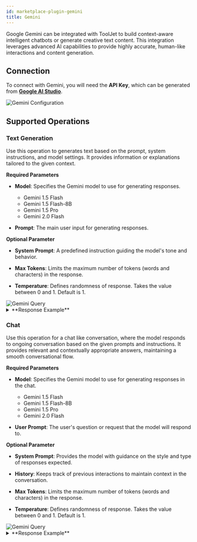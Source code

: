 ```yaml
---
id: marketplace-plugin-gemini
title: Gemini
---
```


Google Gemini can be integrated with ToolJet to build context-aware intelligent chatbots or generate creative text content. This integration leverages advanced AI capabilities to provide highly accurate, human-like interactions and content generation.

## Connection

To connect with Gemini, you will need the **API Key**, which can be generated from **[Google AI Studio](https://aistudio.google.com/apikey)**.

<img className="screenshot-full" src="/img/marketplace/plugins/gemini/config.png" alt="Gemini Configuration" />

## Supported Operations

### Text Generation

Use this operation to generates text based on the prompt, system instructions, and model settings. It provides information or explanations tailored to the given context.

**Required Parameters**

- **Model**: Specifies the Gemini model to use for generating responses.
    - Gemini 1.5 Flash
    - Gemini 1.5 Flash-8B
    - Gemini 1.5 Pro
    - Gemini 2.0 Flash

- **Prompt**: The main user input for generating responses.

**Optional Parameter**

- **System Prompt**: A predefined instruction guiding the model's tone and behavior.

- **Max Tokens**: Limits the maximum number of tokens (words and characters) in the response.

- **Temperature**: Defines randomness of response. Takes the value between 0 and 1. Default is 1.

<img className="screenshot-full" src="/img/marketplace/plugins/gemini/query.png" alt="Gemini Query" />

<details>
<summary>**Response Example**</summary>

Connecting ToolJet to a database involves several steps, and the specific method depends on the type of database you're using.  ToolJet primarily uses database connections through its built-in features, avoiding the need for complex configuration files or external tools.  Here's a general guide, focusing on common scenarios:

**1. Choose Your Database and Connection Method:**

ToolJet supports various database systems, including:

* **PostgreSQL:** A powerful, open-source relational database management system.
* **MySQL:** Another popular open-source relational database system.
* **SQLite:** A lightweight, file-based database system, often suitable for smaller projects.
* **MongoDB:** A NoSQL database system, ideal for handling unstructured or semi-structured data.

**2. Setting Up the Database:**

* **Ensure the database server is running and accessible.**  This includes having the database software installed and configured.
* **Create a database:**  Within the database server, you'll need to create a new database.
* **Create a user account with appropriate privileges:** This user account needs permissions to connect to the database and perform read/write operations.  Crucially, ensure the user has the necessary permissions for your application's needs.  For example, you will need `SELECT`, `INSERT`, `UPDATE`, and `DELETE` permissions if you're performing CRUD operations.
* **Determine the database credentials:** You'll need the database server's hostname/IP address, the database name, the username, and the password for the user account.

**3. Connecting in ToolJet:**

* **Navigate to the relevant ToolJet app/page where database interaction is needed.**
* **Utilize ToolJet's database connectors:**  Look for sections or widgets in ToolJet that allow you to interact with databases.  This is typically integrated into the data sources, data manipulation features, or custom functions.
* **Provide the database connection details:** Input the database server details (hostname/IP, port, database name, username, password).  ToolJet will validate the connection.
* **Choose the database type:** Select the correct database type (e.g., PostgreSQL, MySQL, SQLite, MongoDB).
* **Test the connection:** ToolJet will attempt to connect to the database. Verify the success of the connection.  If successful, you should be able to query the database within ToolJet's

</details>

### Chat

Use this operation for a chat like conversation, where the model responds to ongoing conversation based on the given prompts and instructions. It provides relevant and contextually appropriate answers, maintaining a smooth conversational flow.

**Required Parameters**

- **Model**: Specifies the Gemini model to use for generating responses in the chat.
    - Gemini 1.5 Flash
    - Gemini 1.5 Flash-8B
    - Gemini 1.5 Pro
    - Gemini 2.0 Flash

- **User Prompt**: The user's question or request that the model will respond to.

**Optional Parameter**

- **System Prompt**: Provides the model with guidance on the style and type of responses expected.

- **History**: Keeps track of previous interactions to maintain context in the conversation.

- **Max Tokens**: Limits the maximum number of tokens (words and characters) in the response.

- **Temperature**: Defines randomness of response. Takes the value between 0 and 1. Default is 1.

<img className="screenshot-full" src="/img/marketplace/plugins/gemini/chat-query.png" alt="Gemini Query" />

<details>
<summary>**Response Example**</summary>

Integrating an API into ToolJet involves several steps, depending on the API's specifics (REST, GraphQL, etc.) and the desired functionality within your ToolJet application.  Here's a breakdown of the process:

**1. Understanding Your API:**

* **Authentication:** How does the API authenticate requests? (API Key, OAuth 2.0, Basic Auth, etc.)  This is crucial and will directly impact your ToolJet configuration.
* **Endpoints:** Identify the specific API endpoints you need to interact with.  Note the HTTP methods (GET, POST, PUT, DELETE) for each endpoint.
* **Request Parameters:**  Understand what parameters (query parameters, request body) each endpoint expects.  Data types are important (string, integer, JSON, etc.).
* **Response Format:**  Determine the format of the API's response (usually JSON or XML).  ToolJet primarily works with JSON.

</details>






